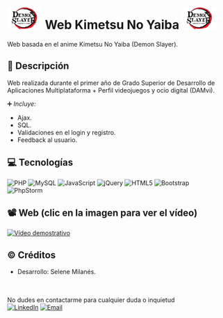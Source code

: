 #  <img src="images/Demon_Slayer_Logo.webp" alt="Demon Slayer logo" width="80" height="50"> Web Kimetsu No Yaiba <img src="images/Demon_Slayer_Logo.webp" alt="Demon Slayer logo" width="80" height="50">
Web basada en el anime Kimetsu No Yaiba (Demon Slayer).

## 📄 Descripción
Web realizada durante el primer año de Grado Superior de Desarrollo de Aplicaciones Multiplataforma + Perfil videojuegos y ocio digital (DAMvi).

➕ _Incluye:_
- Ajax.
- SQL.
- Validaciones en el login y registro.
- Feedback al usuario.

## 💻 Tecnologías
![PHP](https://img.shields.io/badge/php-%23777BB4.svg?style=for-the-badge&logo=php&logoColor=white)
![MySQL](https://img.shields.io/badge/mysql-4479A1.svg?style=for-the-badge&logo=mysql&logoColor=white)
![JavaScript](https://img.shields.io/badge/javascript-%23323330.svg?style=for-the-badge&logo=javascript&logoColor=%23F7DF1E)
![jQuery](https://img.shields.io/badge/jquery-%230769AD.svg?style=for-the-badge&logo=jquery&logoColor=white)
![HTML5](https://img.shields.io/badge/html5-%23E34F26.svg?style=for-the-badge&logo=html5&logoColor=white)
![Bootstrap](https://img.shields.io/badge/bootstrap-%238511FA.svg?style=for-the-badge&logo=bootstrap&logoColor=white)
![PhpStorm](https://img.shields.io/badge/phpstorm-143?style=for-the-badge&logo=phpstorm&logoColor=black&color=black&labelColor=darkorchid)

## 📽️ Web (clic en la imagen para ver el vídeo)
[![Vídeo demostrativo](https://img.youtube.com/vi/RnQrDOBWqjQ/hqdefault.jpg)](https://youtu.be/RnQrDOBWqjQ)

## ©️ Créditos
- Desarrollo: Selene Milanés.

<br>
<br>
No dudes en contactarme para cualquier duda o inquietud <br>
<a href="https://www.linkedin.com/in/selene-milanes-rodriguez/"><img alt="LinkedIn" src="https://img.shields.io/badge/Selene Milanés Rodríguez-0077B5?style=for-the-badge&logo=linkedin&logoColor=white"></a>
<a href="mailto:selene.milanes@hotmail.com"> <img alt="Email" src="https://img.shields.io/badge/Microsoft_Outlook-0078D4?style=for-the-badge&logo=microsoft-outlook&logoColor=white"></a>
